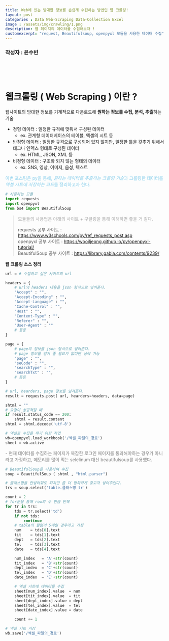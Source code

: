 ```yaml
---
title: Web에 있는 방대한 정보를 손쉽게 수집하는 방법인 웹 크롤링!
layout: post   
categories : Data Web-Scraping Data-Collection Excel 
image : /assets/img/crawling/1.png
description: 웹 페이지의 데이터를 수집해보자 !
customexcerpt: "request, Beautifulsoup, openpyxl 모듈을 사용한 데이터 수집" 
---
```


### 작성자 : 윤수빈 
<br>
<br>
<br>

# 웹크롤링 ( Web Scraping ) 이란 ?
 웹사이트의 방대한 정보를 기계적으로 다운로드해 **원하는 정보를 수집, 분석, 추출**하는 기술 
  


- 정형 데이터 : 일정한 규격에 맞춰서 구성된 데이터  
    - ex. 관계형 데이터베이스의 테이블, 엑셀의 시트 등  
- 반정형 데이터 : 일정한 규격으로 구성되어 있지 않지만, 일정한 틀을 갖추기 위해서 태그나 인덱스 형태로 구성된 데이터  
    - ex. HTML, JSON, XML 등  
- 비정형 데이터 : 구조화 되지 않는 형태의 데이터  
    - ex. SNS, 영상, 이미지, 음성, 텍스트 

<p style="color : skyblue;"> 이번 포스팅은 py을 통해, <i>원하는 데이터를 추출하는 크롤링 기술</i>과 크롤링한 데이터를 <i>엑셀 시트에 저장하는 코드</i>를 정리하고자 한다.</p>
 


~~~py
# 사용하는 모듈
import requests  
import openpyxl  
from bs4 import BeautifulSoup  
~~~
> <p style="color:darkgray;"> 모듈들의 사용법은 아래의 사이트 + 구글링을 통해 이해하면 좋을 거 같다. </p>
> 
> requests 공부 사이트 : https://www.w3schools.com/py/ref_requests_post.asp  
> openpyxl 공부 사이트 : https://wooiljeong.github.io/py/openpyxl-tutorial/  
> BeautifulSoup 공부 사이트 : https://library.gabia.com/contents/9239/  



**웹 크롤링 소스 정리**
  
~~~py
url = # 수집하고 싶은 사이트의 url 

headers = {
    # url의 headers 내용을 json 형식으로 넣어준다.
    "Accept" : "",
    "Accept-Encoding" : "",
    "Accept-Language" : "",
    "Cache-Control" : "",
    "Host" : "",
    "Content-Type" : "",
    "Referer" : "",
    "User-Agent" : ""
    # 등등 
}

page = {
    # page의 정보를 json 형식으로 넣어준다.
    # page 정보를 넘겨 줄 필요가 없다면 생략 가능
    "page" : "",
    "seCode" : "",
    "searchType" : "",
    "searchTxt" : "",
    # 등등 
}
~~~

~~~py
# url, hearders, page 정보를 넘겨준다.
result = requests.post( url, hearders=headers, data=page)

shtml = ""
# 요청이 성공적일 때
if result.status_code == 200:
    shtml = result.content
shtml = shtml.decode('utf-8')
~~~


~~~py
# 엑셀로 수집을 하기 위한 작업
wb=openpyxl.load_workbook('/엑셀_파일의_경로')
sheet = wb.active
~~~


<p style="color:grey;">- 현재 데이터를 수집하는 페이지가 복잡한 로그인 페이지를 통과해야하는 경우가 아니라고 가정하고, 메모리를 많이 먹는 selelinum 대신 beautifulsoup를 사용했다.</p>

~~~py
# BeautifulSoup를 사용하여 수집
soup = BeautifulSoup ( shtml , "html.parser")

# 클래스명을 안넣어줘도 되지만 좀 더 명확하게 찾고자 넣어주었다.
trs = soup.select('table.클래스명 tr')
~~~

~~~py
count = 2
# for문을 통해 row의 수 만큼 반복
for tr in trs:
    tds = tr.select('td')
    if not tds:
        continue 
    # table의 컬럼이 5개일 경우라고 가정  
    num    = tds[0].text
    tit    = tds[1].text
    dept   = tds[2].text
    tel    = tds[3].text
    date   = tds[4].text

    num_index   = 'A'+str(count)
    tit_index   = 'B'+str(count)
    dept_index  = 'C'+str(count)
    tel_index   = 'D'+str(count)
    date_index  = 'E'+str(count)

    # 엑셀 시트에 데이터를 수집
    sheet[num_index].value  = num
    sheet[tit_index].value  = tit
    sheet[dept_index].value = dept
    sheet[tel_index].value  = tel
    sheet[date_index].value = date

    count += 1

# 엑셀 시트 저장 
wb.save('/엑셀_파일의_경로')    
~~~
